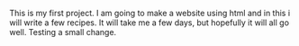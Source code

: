 This is my first project.
I am going to make a website using html and in this i will write a few recipes.
It will take me a few days, but hopefully it will all go well.
Testing a small change.